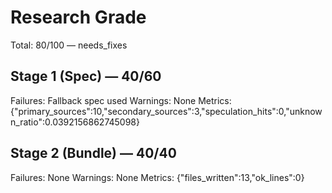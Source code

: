 # Research Grade
Total: 80/100 — needs_fixes

## Stage 1 (Spec) — 40/60
Failures: Fallback spec used
Warnings: None
Metrics: {"primary_sources":10,"secondary_sources":3,"speculation_hits":0,"unknown_ratio":0.0392156862745098}

## Stage 2 (Bundle) — 40/40
Failures: None
Warnings: None
Metrics: {"files_written":13,"ok_lines":0}